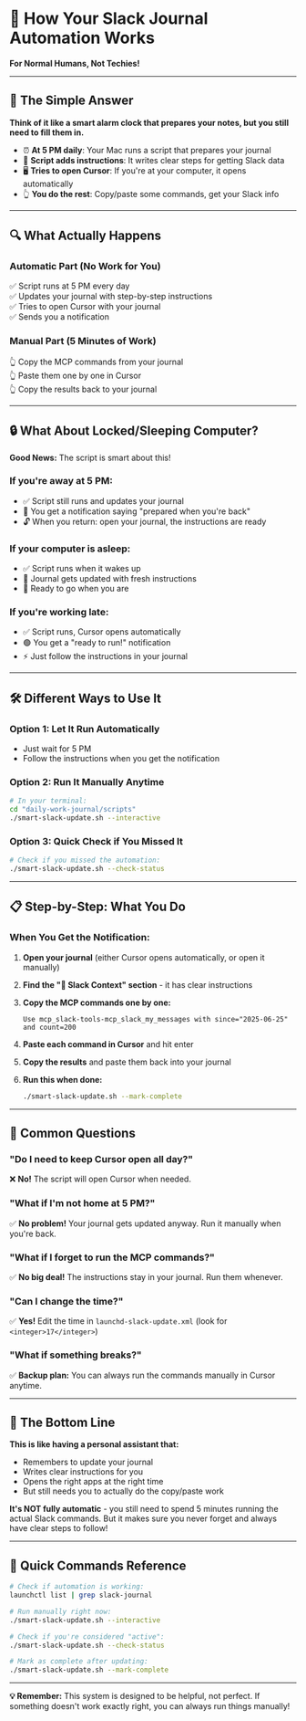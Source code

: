 # 📱 How Your Slack Journal Automation Works

**For Normal Humans, Not Techies!**

---

## 🤔 **The Simple Answer**

**Think of it like a smart alarm clock that prepares your notes, but you still need to fill them in.**

- ⏰ **At 5 PM daily**: Your Mac runs a script that prepares your journal
- 📝 **Script adds instructions**: It writes clear steps for getting Slack data
- 🖥️ **Tries to open Cursor**: If you're at your computer, it opens automatically
- 👆 **You do the rest**: Copy/paste some commands, get your Slack info

---

## 🔍 **What Actually Happens**

### **Automatic Part (No Work for You)**
✅ Script runs at 5 PM every day  
✅ Updates your journal with step-by-step instructions  
✅ Tries to open Cursor with your journal  
✅ Sends you a notification  

### **Manual Part (5 Minutes of Work)**
👆 Copy the MCP commands from your journal  
👆 Paste them one by one in Cursor  
👆 Copy the results back to your journal  

---

## 🔒 **What About Locked/Sleeping Computer?**

**Good News:** The script is smart about this!

### **If you're away at 5 PM:**
- ✅ Script still runs and updates your journal
- 📱 You get a notification saying "prepared when you're back"
- 🔓 When you return: open your journal, the instructions are ready

### **If your computer is asleep:**
- ✅ Script runs when it wakes up
- 📝 Journal gets updated with fresh instructions
- 🎯 Ready to go when you are

### **If you're working late:**
- ✅ Script runs, Cursor opens automatically
- 🟢 You get a "ready to run!" notification
- ⚡ Just follow the instructions in your journal

---

## 🛠️ **Different Ways to Use It**

### **Option 1: Let It Run Automatically**
- Just wait for 5 PM
- Follow the instructions when you get the notification

### **Option 2: Run It Manually Anytime**
```bash
# In your terminal:
cd "daily-work-journal/scripts"
./smart-slack-update.sh --interactive
```

### **Option 3: Quick Check if You Missed It**
```bash
# Check if you missed the automation:
./smart-slack-update.sh --check-status
```

---

## 📋 **Step-by-Step: What You Do**

### **When You Get the Notification:**

1. **Open your journal** (either Cursor opens automatically, or open it manually)

2. **Find the "💬 Slack Context" section** - it has clear instructions

3. **Copy the MCP commands one by one:**
   ```
   Use mcp_slack-tools-mcp_slack_my_messages with since="2025-06-25" and count=200
   ```

4. **Paste each command in Cursor** and hit enter

5. **Copy the results** and paste them back into your journal

6. **Run this when done:**
   ```bash
   ./smart-slack-update.sh --mark-complete
   ```

---

## 🚨 **Common Questions**

### **"Do I need to keep Cursor open all day?"**
❌ **No!** The script will open Cursor when needed.

### **"What if I'm not home at 5 PM?"**
✅ **No problem!** Your journal gets updated anyway. Run it manually when you're back.

### **"What if I forget to run the MCP commands?"**
✅ **No big deal!** The instructions stay in your journal. Run them whenever.

### **"Can I change the time?"**
✅ **Yes!** Edit the time in `launchd-slack-update.xml` (look for `<integer>17</integer>`)

### **"What if something breaks?"**
✅ **Backup plan:** You can always run the commands manually in Cursor anytime.

---

## 🎯 **The Bottom Line**

**This is like having a personal assistant that:**
- Remembers to update your journal
- Writes clear instructions for you
- Opens the right apps at the right time
- But still needs you to actually do the copy/paste work

**It's NOT fully automatic** - you still need to spend 5 minutes running the actual Slack commands. But it makes sure you never forget and always have clear steps to follow!

---

## 🔧 **Quick Commands Reference**

```bash
# Check if automation is working:
launchctl list | grep slack-journal

# Run manually right now:
./smart-slack-update.sh --interactive

# Check if you're considered "active":
./smart-slack-update.sh --check-status

# Mark as complete after updating:
./smart-slack-update.sh --mark-complete
```

---

**💡 Remember:** This system is designed to be helpful, not perfect. If something doesn't work exactly right, you can always run things manually! 